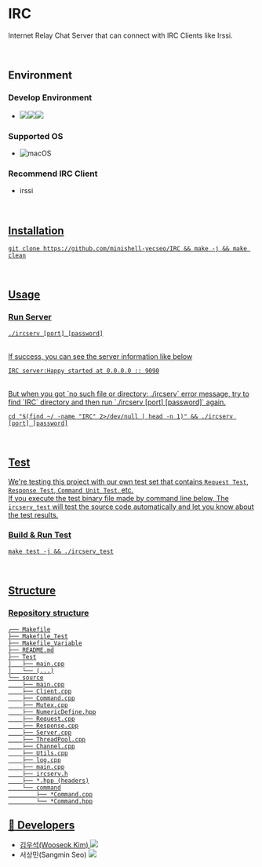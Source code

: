 # IRC

Internet Relay Chat Server that can connect with IRC Clients like Irssi.

<br>

## Environment

### Develop Environment
  - <img src="https://img.shields.io/badge/Language-%23121011?style=for-the-badge"><img src="https://img.shields.io/badge/c++-%2300599C.svg?style=for-the-badge&logo=c%2B%2B&logoColor=white"><img src="https://img.shields.io/badge/98-515151?style=for-the-badge">

### Supported OS

  - ![macOS](https://img.shields.io/badge/mac%20os-000000?style=for-the-badge&logo=macos&logoColor=F0F0F0)

### Recommend IRC Client
  - irssi<a href="https://github.com/irssi/irssi">

<br>

## Installation

    git clone https://github.com/minishell-yecseo/IRC && make -j && make clean

<br>

## Usage

### Run Server

    ./ircserv [port] [password]
<br>
If success, you can see the server information like below <br>

    IRC server:Happy started at 0.0.0.0 :: 9090
<br>
But when you got `no such file or directory: ./ircserv` error message, try to find `IRC` directory and then run `./ircserv [port] [password]` again.

    cd "$(find ~/ -name "IRC" 2>/dev/null | head -n 1)" && ./ircserv [port] [password]

<br>

## Test

We're testing this project with our own test set that contains `Request Test`, `Response Test`, `Command Unit Test`, etc.<br>
If you execute the test binary file made by command line below, The `ircserv_test` will test the source code automatically and let you know about the test results.

### Build & Run Test

    make test -j && ./ircserv_test

<br>

## Structure
### Repository structure

    ┌── Makefile
    ├── Makefile_Test
    ├── Makefile_Variable
    ├── README.md
    ├── Test
    │   ├── main.cpp
    │   └── (...)
    └── source
        ├── main.cpp
        ├── Client.cpp
        ├── Command.cpp
        ├── Mutex.cpp
        ├── NumericDefine.hpp
        ├── Request.cpp
        ├── Response.cpp
        ├── Server.cpp
        ├── ThreadPool.cpp
        ├── Channel.cpp
        ├── Utils.cpp
        ├── log.cpp
        ├── main.cpp
        ├── ircserv.h
        ├── *.hpp (headers)
        └── command
            ├── *Command.cpp
            └── *Command.hpp


## :busts_in_silhouette: Developers

* 김우석(Wooseok Kim) <a href="https://github.com/kimwoo123"><img src="https://img.shields.io/badge/github-181717?style=flat-square&logo=Github&logoColor=white"/></a>
* 서상민(Sangmin Seo) <a href="https://github.com/SeoSangmin"><img src="https://img.shields.io/badge/github-181717?style=flat-square&logo=Github&logoColor=white"/></a>
